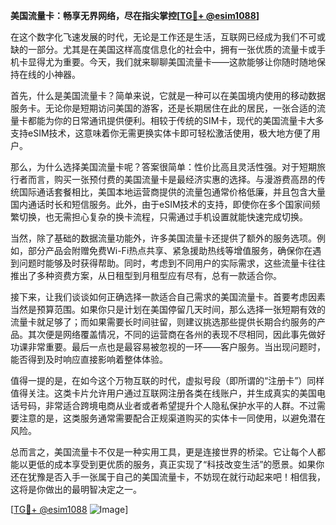 **美国流量卡：畅享无界网络，尽在指尖掌控[[TG💪+ @esim1088](https://t.me/s/esim1088)]**

在这个数字化飞速发展的时代，无论是工作还是生活，互联网已经成为我们不可或缺的一部分。尤其是在美国这样高度信息化的社会中，拥有一张优质的流量卡或手机卡显得尤为重要。今天，我们就来聊聊美国流量卡——这款能够让你随时随地保持在线的小神器。

首先，什么是美国流量卡？简单来说，它就是一种可以在美国境内使用的移动数据服务卡。无论你是短期访问美国的游客，还是长期居住在此的居民，一张合适的流量卡都能为你的日常通讯提供便利。相较于传统的SIM卡，现代的美国流量卡大多支持eSIM技术，这意味着你无需更换实体卡即可轻松激活使用，极大地方便了用户。

那么，为什么选择美国流量卡呢？答案很简单：性价比高且灵活性强。对于短期旅行者而言，购买一张预付费的美国流量卡是最经济实惠的选择。与漫游费高昂的传统国际通话套餐相比，美国本地运营商提供的流量包通常价格低廉，并且包含大量国内通话时长和短信服务。此外，由于eSIM技术的支持，即使你在多个国家间频繁切换，也无需担心复杂的换卡流程，只需通过手机设置就能快速完成切换。

当然，除了基础的数据流量功能外，许多美国流量卡还提供了额外的服务选项。例如，部分产品会附赠免费Wi-Fi热点共享、紧急援助热线等增值服务，确保你在遇到问题时能够及时获得帮助。同时，考虑到不同用户的实际需求，这些流量卡往往推出了多种资费方案，从日租型到月租型应有尽有，总有一款适合你。

接下来，让我们谈谈如何正确选择一款适合自己需求的美国流量卡。首要考虑因素当然是预算范围。如果你只是计划在美国停留几天时间，那么选择一张短期有效的流量卡就足够了；而如果需要长时间驻留，则建议挑选那些提供长期合约服务的产品。其次便是网络覆盖情况，不同的运营商在各州的表现不尽相同，因此事先做好功课非常重要。最后一点也是最容易被忽视的一环——客户服务。当出现问题时，能否得到及时响应直接影响着整体体验。

值得一提的是，在如今这个万物互联的时代，虚拟号段（即所谓的“注册卡”）同样值得关注。这类卡片允许用户通过互联网注册各类在线账户，并生成真实的美国电话号码，非常适合跨境电商从业者或者希望提升个人隐私保护水平的人群。不过需要注意的是，这类服务通常需要配合正规渠道购买的实体卡一同使用，以避免潜在风险。

总而言之，美国流量卡不仅是一种实用工具，更是连接世界的桥梁。它让每个人都能以更低的成本享受到更优质的服务，真正实现了“科技改变生活”的愿景。如果你还在犹豫是否入手一张属于自己的美国流量卡，不妨现在就行动起来吧！相信我，这将是你做出的最明智决定之一。

[[TG💪+ @esim1088](https://t.me/s/esim1088) ![Image](https://i.postimg.cc/4NQfJmqS/Snipaste-2025-05-13-00-14-12.png)]
